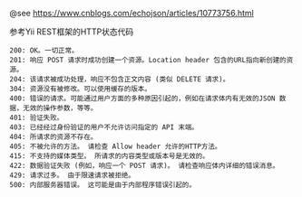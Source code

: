 @see https://www.cnblogs.com/echojson/articles/10773756.html

参考Yii REST框架的HTTP状态代码

    200: OK。一切正常。
    201: 响应 POST 请求时成功创建一个资源。Location header 包含的URL指向新创建的资源。
    204: 该请求被成功处理，响应不包含正文内容 (类似 DELETE 请求)。
    304: 资源没有被修改。可以使用缓存的版本。
    400: 错误的请求。可能通过用户方面的多种原因引起的，例如在请求体内有无效的JSON 数据，无效的操作参数，等等。
    401: 验证失败。
    403: 已经经过身份验证的用户不允许访问指定的 API 末端。
    404: 所请求的资源不存在。
    405: 不被允许的方法。 请检查 Allow header 允许的HTTP方法。
    415: 不支持的媒体类型。 所请求的内容类型或版本号是无效的。
    422: 数据验证失败 (例如，响应一个 POST 请求)。 请检查响应体内详细的错误消息。
    429: 请求过多。 由于限速请求被拒绝。
    500: 内部服务器错误。 这可能是由于内部程序错误引起的。
